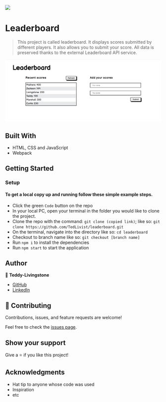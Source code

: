![](https://img.shields.io/badge/Microverse-blueviolet)

# Leaderboard

> This project is called leaderboard. It displays scores submitted by different players. It also allows you to submit your score. All data is preserved thanks to the external Leaderboard API service.

![screenshot](./src/assets/images/scrnsht.jpg)

## Built With

- HTML, CSS and JavaScript
- Webpack

## Getting Started

### Setup

#### To get a local copy up and running follow these simple example steps.

- Click the green `Code` button on the repo
- In your local PC, open your terminal in the folder you would like to clone the project.
- Clone the repo with the command: `git clone (copied link)`; like so: `git clone https://github.com/TedLivist/leaderboard.git`
- On the terminal, navigate into the directory like so: `cd leaderboard`
- Checkout to branch name like so: `git checkout [branch name]`
- Run `npm i` to install the dependencies
- Run `npm start` to start the application

## Author

👤 **Teddy-Livingstone**

- [GitHub](https://github.com/TedLivist)
- [LinkedIn](https://linkedin.com/in/tememandu)

## 🤝 Contributing

Contributions, issues, and feature requests are welcome!

Feel free to check the [issues page](../../issues/).

## Show your support

Give a ⭐️ if you like this project!

## Acknowledgments

- Hat tip to anyone whose code was used
- Inspiration
- etc
